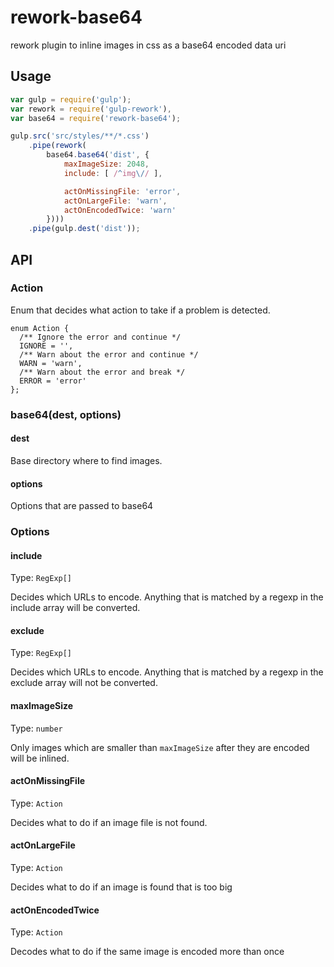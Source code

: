 # rework-base64
rework plugin to inline images in css as a base64 encoded data uri

## Usage

```javascript
var gulp = require('gulp');
var rework = require('gulp-rework'),
var base64 = require('rework-base64');

gulp.src('src/styles/**/*.css')
    .pipe(rework(
        base64.base64('dist', {
            maxImageSize: 2048,
            include: [ /^img\// ],

            actOnMissingFile: 'error',
            actOnLargeFile: 'warn',
            actOnEncodedTwice: 'warn'
        })))
    .pipe(gulp.dest('dist'));
```

## API

### Action

Enum that decides what action to take if a problem is detected.

```
enum Action {
  /** Ignore the error and continue */
  IGNORE = '',
  /** Warn about the error and continue */
  WARN = 'warn',
  /** Warn about the error and break */
  ERROR = 'error'
};
```

### base64(dest, options)

#### dest

Base directory where to find images.

#### options

Options that are passed to base64

### Options

#### include

Type: `RegExp[]`

Decides which URLs to encode. Anything that is matched by a regexp in the include array will be converted.

#### exclude

Type: `RegExp[]`

Decides which URLs to encode. Anything that is matched by a regexp in the exclude array will not be converted.

#### maxImageSize

Type: `number`

Only images which are smaller than `maxImageSize` after they are encoded will be inlined.

#### actOnMissingFile

Type: `Action`

Decides what to do if an image file is not found.

#### actOnLargeFile

Type: `Action`

Decides what to do if an image is found that is too big

#### actOnEncodedTwice

Type: `Action`

Decodes what to do if the same image is encoded more than once

